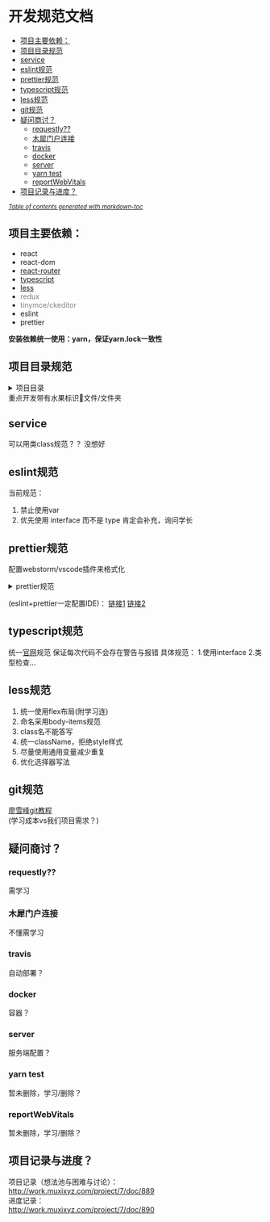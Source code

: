 # 开发规范文档
- [项目主要依赖：](#-------)
- [项目目录规范](#------)
- [service](#service)
- [eslint规范](#eslint--)
- [prettier规范](#prettier--)
- [typescript规范](#typescript--)
- [less规范](#less--)
- [git规范](#git--)
- [疑问商讨？](#-----)
  * [requestly??](#requestly--)
  * [木犀门户连接](#------)
  * [travis](#travis)
  * [docker](#docker)
  * [server](#server)
  * [yarn test](#yarn-test)
  * [reportWebVitals](#reportwebvitals)
- [项目记录与进度？](#--------)

<small><i><a href='http://ecotrust-canada.github.io/markdown-toc/'>Table of contents generated with markdown-toc</a></i></small>

## 项目主要依赖：

- react
- react-dom
- [react-router](https://reactrouter.com/web/guides/quick-start)
- [typescript](https://www.typescriptlang.org/)
- [less](http://lesscss.org/)
- <div style="color: gray !important">redux</div>
- <div style="color: gray !important">tinymce/ckeditor</div>
- eslint
- prettier


**安装依赖统一使用：yarn，保证yarn.lock一致性**

## 项目目录规范
<details>
<summary>项目目录</summary>
<pre>
|-- muxi_workbench_fe_v2
    |-- .eslintrc.js ----------------------------eslint配置文件
    |-- .gitignore ------------------------------取消git
    |-- .prettierrc.js --------------------------prettier配置文件
    |-- README.md -------------------------------github说明文件
    |-- document.md -----------------------------项目开发文档，开发必读🍎
    |-- package.json ----------------------------包管理json文件
    |-- tsconfig.json ---------------------------ts语法配置文件
    |-- yarn.lock -------------------------------yarn小版本号锁定文件
    |-- @types  ---------------------------------自定义ts声明文件
    |   |-- global.d.ts
    |   |-- react.d.ts
    |-- config ----------------------------------eject暴露webpack文件夹
    |   |-- env.js
    |   |-- getHttpsConfig.js
    |   |-- modules.js
    |   |-- paths.js
    |   |-- pnpTs.js
    |   |-- webpack.config.js
    |   |-- webpackDevServer.config.js
    |   |-- jest --------------------------------yarn test工具配置文件夹
    |       |-- cssTransform.js
    |       |-- fileTransform.js
    |-- public ----------------------------------静态文件夹
    |   |-- favicon.ico -------------------------manifest引用icon
    |   |-- index.html  -------------------------静态html入口
    |   |-- logo.png ----------------------------apple-touch-icon引用
    |   |-- manifest.json -----------------------web app图标配置（必要）
    |   |-- robots.txt  -------------------------搜索引擎抓取文件
    |-- scripts ---------------------------------npm自定义scripts
    |   |-- build.js
    |   |-- start.js
    |   |-- test.js
    |-- src -------------------------------------项目资源🍊
        |-- App.test.js -------------------------单页面test
        |-- index.less --------------------------入口样式
        |-- index.tsx ---------------------------入口文件
        |-- reportWebVitals.js ------------------“web vitals”性能检测
        |-- setupTests.js -----------------------yarn test配置
        |-- assets ------------------------------项目静态资源🍌
        |   |-- img
        |   |-- svg
        |       |-- logo.svg
        |-- components --------------------------项目组件🍇
        |   |-- header --------------------------组件规范格式🍉
        |       |-- index.less
        |       |-- index.tsx
        |       |-- readme.md
        |-- pages -------------------------------项目页面🍑
        |   |-- app -----------------------------页面规范格式🍍
        |       |-- index.less
        |       |-- index.tsx
        |-- services ----------------------------项目网络接口🥝
            |-- fetch.tsx
</pre>
</details>
重点开发带有水果标识🥥文件/文件夹

## service
可以用类class规范？？
没想好

## eslint规范
当前规范：
1. 禁止使用var
2. 优先使用 interface 而不是 type
肯定会补充，询问学长

## prettier规范
配置webstorm/vscode插件来格式化
<details>
<summary>prettier规范</summary>
<pre>
    1.一行最多 100 字符
    2.使用 4 个空格缩进
    3.不使用缩进符，而使用空格
    4.行尾需要有分号
    5.使用单引号
    6.对象的 key 仅在必要时用引号
    7.jsx 不使用单引号，而使用双引号
    8.末尾不需要逗号
    9.大括号内的首尾需要空格
    10.jsx 标签的反尖括号需要换行
    11.箭头函数，只有一个参数的时候，也需要括号
    12.每个文件格式化的范围是文件的全部内容
    13.不需要写文件开头的 @prettier
    14.不需要自动在文件开头插入 @prettier
    15.使用默认的折行标准
    16.根据显示样式决定 html 要不要折行
    17.换行符使用 lf
</pre>
</details>

(eslint+prettier一定配置IDE)：
[链接1](https://zhuanlan.zhihu.com/p/81764012)
[链接2](https://segmentfault.com/a/1190000009077086)

## typescript规范
统一[官网]((https://www.typesc2riptlang.org/))规范
保证每次代码不会存在警告与报错
具体规范：
1.使用interface
2.类型检查...

## less规范
1. 统一使用flex布局(附学习连)
2. 命名采用body-items规范
3. class名不能答写
4. 统一className，拒绝style样式
5. 尽量使用通用变量减少重复
6. 优化选择器写法

## git规范
[廖雪峰git教程](https://www.liaoxuefeng.com/wiki/896043488029600)</br>
(学习成本vs我们项目需求？)

## 疑问商讨？

### requestly??
需学习

### 木犀门户连接
不懂需学习

### travis
自动部署？

### docker
容器？

### server
服务端配置？

### yarn test
暂未删除，学习/删除？

### reportWebVitals
暂未删除，学习/删除？

## 项目记录与进度？
项目记录（想法池与困难与讨论）：</br>
http://work.muxixyz.com/project/7/doc/889</br>
进度记录：</br>
http://work.muxixyz.com/project/7/doc/890</br>

